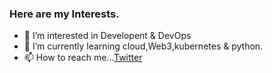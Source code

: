 <!-- # 👋 Hi, I’m @Sahajj
<!--
### Here is what I am working on!
- 🔭I'm currently working on a Saas tool for P4-lang.
-->
### Here are my Interests.
- 👀 I’m interested in Developent & DevOps
- 🌱 I’m currently learning cloud,Web3,kubernetes & python.
- 📫 How to reach me...[Twitter](https://twitter.com/SAHAJ27)
